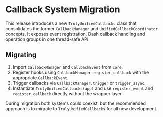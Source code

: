 # Callback System Migration

This release introduces a new `TrulyUnifiedCallbacks` class that consolidates the former `CallbackManager` and `UnifiedCallbackCoordinator` concepts. It exposes event registration, Dash callback handling and operation groups in one thread-safe API.

## Migrating

1. Import `CallbackManager` and `CallbackEvent` from `core`.
2. Register hooks using `CallbackManager.register_callback` with the appropriate `CallbackEvent`.
3. Trigger callbacks via `CallbackManager.trigger` or `trigger_async`.
4. Instantiate `TrulyUnifiedCallbacks(app)` and use `register_event` and `register_callback` directly without the wrapper layer.

During migration both systems could coexist, but the recommended approach is to migrate to `TrulyUnifiedCallbacks` for all new development.
